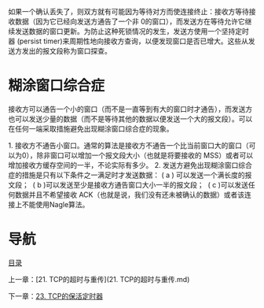 如果一个确认丢失了，则双方就有可能因为等待对方而使连接终止：接收方等待接收数据（因为它已经向发送方通告了一个非 0的窗口），而发送方在等待允许它继续发送数据的窗口更新。为防止这种死锁情况的发生，发送方使用一个坚持定时器 (persist timer)来周期性地向接收方查询，以便发现窗口是否已增大。这些从发送方发出的报文段称为窗口探查。

# 糊涂窗口综合症

接收方可以通告一个小的窗口（而不是一直等到有大的窗口时才通告），而发送方也可以发送少量的数据（而不是等待其他的数据以便发送一个大的报文段）。可以在任何一端采取措施避免出现糊涂窗口综合症的现象。

1. 接收方不通告小窗口。通常的算法是接收方不通告一个比当前窗口大的窗口（可以为0），除非窗口可以增加一个报文段大小（也就是将要接收的 MSS）或者可以增加接收方缓存空间的一半，不论实际有多少。
2. 发送方避免出现糊涂窗口综合症的措施是只有以下条件之一满足时才发送数据：
    ( a ) 可以发送一个满长度的报文段； 
    ( b )可以发送至少是接收方通告窗口大小一半的报文段； 
    ( c )可以发送任何数据并且不希望接收 ACK（也就是说，我们没有还未被确认的数据）或者该连接上不能使用Nagle算法。

# 导航

[目录](README.md)

上一章：[21. TCP的超时与重传](21. TCP的超时与重传.md)

下一章：[23. TCP的保活定时器](23. TCP的保活定时器.md)

